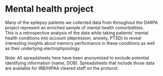 # Mental health project

Many of the epilepsy patients we collected data from throughout the DARPA project represent an enriched sample of mental health comorbidities.  
This is a retrospective analysis of the data while taking patients' mental health conditions into account (depression, anxiety, PTSD) to reveal interesting insights about memory performance in these conditions as well as their underlying electrophysiology.

Note: All spreadsheets here have been anonymized to exclude potential identifying information (name, DOB). Spreadsheets that include those data are available for IRB/HIPAA cleared staff on the protocol.

